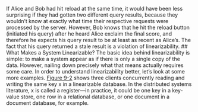 If Alice and Bob had hit reload at the same time, it would have been less surprising if they had gotten
two different query results, because they wouldn’t know at exactly what time their respective requests
were processed by the server. However, Bob knows that he hit the reload button (initiated his query)
after he heard Alice exclaim the final score, and therefore he expects his query result to be at
least as recent as Alice’s. The fact that his query returned a stale result is a violation of
linearizability. ## What Makes a System Linearizable? 
The basic idea behind linearizability is simple: to make a system appear as if there is only a single
copy of the data. However, nailing down precisely what that means actually requires some care. In
order to understand linearizability better, let’s look at some more examples. [Figure 9-2](#fig_consistency_linearizability_1) shows three clients concurrently reading and writing the same
key x in a linearizable database. In the distributed systems literature, x is called a
register—in practice, it could be one key in a key-value store, one row in a relational
database, or one document in a document database, for example.
